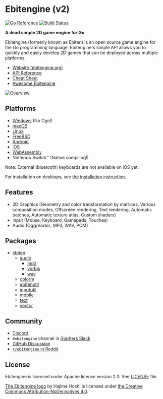 # Ebitengine (v2)

[![Go Reference](https://pkg.go.dev/badge/github.com/hajimehoshi/ebiten/v2.svg)](https://pkg.go.dev/github.com/hajimehoshi/ebiten/v2)
[![Build Status](https://github.com/hajimehoshi/ebiten/workflows/test/badge.svg)](https://github.com/hajimehoshi/ebiten/actions?query=workflow%3Atest)

**A dead simple 2D game engine for Go**

Ebitengine (formerly known as Ebiten) is an open source game engine for the Go programming language. Ebitengine's simple API allows you to quickly and easily develop 2D games that can be deployed across multiple platforms.

* [Website (ebitengine.org)](https://ebitengine.org)
* [API Reference](https://pkg.go.dev/github.com/hajimehoshi/ebiten/v2)
* [Cheat Sheet](https://ebitengine.org/en/documents/cheatsheet.html)
* [Awesome Ebitengine](https://github.com/sedyh/awesome-ebitengine)

![Overview](https://ebitengine.org/images/overview2.png)

## Platforms

* [Windows](https://ebitengine.org/en/documents/install.html?os=windows) (No Cgo!)
* [macOS](https://ebitengine.org/en/documents/install.html?os=darwin)
* [Linux](https://ebitengine.org/en/documents/install.html?os=linux)
* [FreeBSD](https://ebitengine.org/en/documents/install.html?os=freebsd)
* [Android](https://ebitengine.org/en/documents/mobile.html)
* [iOS](https://ebitengine.org/en/documents/mobile.html)
* [WebAssembly](https://ebitengine.org/en/documents/webassembly.html)
* Nintendo Switch™ (Native compiling!)

Note: External (bluetooth) keyboards are not available on iOS yet.

For installation on desktops, see [the installation instruction](https://ebitengine.org/en/documents/install.html).

## Features

* 2D Graphics (Geometry and color transformation by matrices, Various composition modes, Offscreen rendering, Text rendering, Automatic batches, Automatic texture atlas, Custom shaders)
* Input (Mouse, Keyboard, Gamepads, Touches)
* Audio (Ogg/Vorbis, MP3, WAV, PCM)

## Packages

* [ebiten](https://pkg.go.dev/github.com/hajimehoshi/ebiten/v2)
  * [audio](https://pkg.go.dev/github.com/hajimehoshi/ebiten/v2/audio)
    * [mp3](https://pkg.go.dev/github.com/hajimehoshi/ebiten/v2/audio/mp3)
    * [vorbis](https://pkg.go.dev/github.com/hajimehoshi/ebiten/v2/audio/vorbis)
    * [wav](https://pkg.go.dev/github.com/hajimehoshi/ebiten/v2/audio/wav)
  * [colorm](https://pkg.go.dev/github.com/hajimehoshi/ebiten/v2/colorm)
  * [ebitenutil](https://pkg.go.dev/github.com/hajimehoshi/ebiten/v2/ebitenutil)
  * [inpututil](https://pkg.go.dev/github.com/hajimehoshi/ebiten/v2/inpututil)
  * [mobile](https://pkg.go.dev/github.com/hajimehoshi/ebiten/v2/mobile)
  * [text](https://pkg.go.dev/github.com/hajimehoshi/ebiten/v2/text)
  * [vector](https://pkg.go.dev/github.com/hajimehoshi/ebiten/v2/vector)

## Community

- [Discord](https://discord.gg/3tVdM5H8cC)
- `#ebitengine` channel in [Gophers Slack](https://blog.gopheracademy.com/gophers-slack-community/)
- [GitHub Discussion](https://github.com/hajimehoshi/ebiten/discussions)
- [`r/ebitengine` in Reddit](https://www.reddit.com/r/ebitengine/)

## License

Ebitengine is licensed under Apache license version 2.0. See [LICENSE](LICENSE) file.

[The Ebitengine logo](https://ebitengine.org/images/logo.png) by Hajime Hoshi is licensed under [the Creative Commons Attribution-NoDerivatives 4.0](https://creativecommons.org/licenses/by-nd/4.0/).
